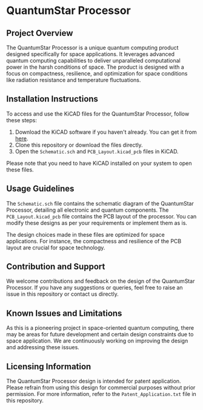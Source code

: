 # QuantumStar Processor

## Project Overview
The QuantumStar Processor is a unique quantum computing product designed specifically for space applications. It leverages advanced quantum computing capabilities to deliver unparalleled computational power in the harsh conditions of space. The product is designed with a focus on compactness, resilience, and optimization for space conditions like radiation resistance and temperature fluctuations.

## Installation Instructions
To access and use the KiCAD files for the QuantumStar Processor, follow these steps:

1. Download the KiCAD software if you haven't already. You can get it from [here](http://kicad-pcb.org/download/).
2. Clone this repository or download the files directly.
3. Open the `Schematic.sch` and `PCB_Layout.kicad_pcb` files in KiCAD.

Please note that you need to have KiCAD installed on your system to open these files.

## Usage Guidelines
The `Schematic.sch` file contains the schematic diagram of the QuantumStar Processor, detailing all electronic and quantum components. The `PCB_Layout.kicad_pcb` file contains the PCB layout of the processor. You can modify these designs as per your requirements or implement them as is.

The design choices made in these files are optimized for space applications. For instance, the compactness and resilience of the PCB layout are crucial for space technology.

## Contribution and Support
We welcome contributions and feedback on the design of the QuantumStar Processor. If you have any suggestions or queries, feel free to raise an issue in this repository or contact us directly.

## Known Issues and Limitations
As this is a pioneering project in space-oriented quantum computing, there may be areas for future development and certain design constraints due to space application. We are continuously working on improving the design and addressing these issues.

## Licensing Information
The QuantumStar Processor design is intended for patent application. Please refrain from using this design for commercial purposes without prior permission. For more information, refer to the `Patent_Application.txt` file in this repository.
